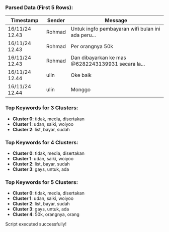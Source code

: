 ### Parsed Data (First 5 Rows):
| Timestamp         | Sender | Message                                                                 |
|-------------------|--------|-------------------------------------------------------------------------|
| 16/11/24 12.43    | Rohmad | Untuk ingfo pembayaran wifi bulan ini ada peru...                       |
| 16/11/24 12.43    | Rohmad | Per orangnya 50k                                                        |
| 16/11/24 12.43    | Rohmad | Dan dibayarkan ke mas @6282243139931 secara la...                       |
| 16/11/24 12.44    | ulin   | Oke baik                                                               |
| 16/11/24 12.44    | ulin   | Monggo                                                                  |

### Top Keywords for 3 Clusters:
- **Cluster 0**: tidak, media, disertakan  
- **Cluster 1**: udan, saiki, woiyoo  
- **Cluster 2**: list, bayar, sudah  

### Top Keywords for 4 Clusters:
- **Cluster 0**: tidak, media, disertakan  
- **Cluster 1**: udan, saiki, woiyoo  
- **Cluster 2**: list, bayar, sudah  
- **Cluster 3**: gays, untuk, ada  

### Top Keywords for 5 Clusters:
- **Cluster 0**: tidak, media, disertakan  
- **Cluster 1**: udan, saiki, woiyoo  
- **Cluster 2**: list, bayar, sudah  
- **Cluster 3**: gays, untuk, ada  
- **Cluster 4**: 50k, orangnya, orang  

Script executed successfully!
